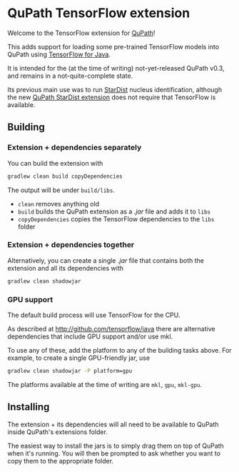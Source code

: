 # QuPath TensorFlow extension

Welcome to the TensorFlow extension for [QuPath](http://qupath.github.io)!

This adds support for loading some pre-trained TensorFlow models into QuPath 
using [TensorFlow for Java](http://github.com/tensorflow/java).

It is intended for the (at the time of writing) not-yet-released QuPath v0.3, 
and remains in a not-quite-complete state.

Its previous main use was to run [StarDist](https://qupath.readthedocs.io/en/0.2/docs/advanced/stardist.html) 
nucleus identification, although the new [QuPath StarDist extension](https://github.com/qupath/qupath-extension-stardist) does not require that TensorFlow is available.


## Building

### Extension + dependencies separately

You can build the extension with

```bash
gradlew clean build copyDependencies
```

The output will be under `build/libs`.

* `clean` removes anything old
* `build` builds the QuPath extension as a *.jar* file and adds it to `libs`
* `copyDependencies` copies the TensorFlow dependencies to the `libs` folder

### Extension + dependencies together

Alternatively, you can create a single *.jar* file that contains both the 
extension and all its dependencies with

```bash
gradlew clean shadowjar
```

### GPU support

The default build process will use TensorFlow for the CPU.

As described at http://github.com/tensorflow/java there are alternative 
dependencies that include GPU support and/or use mkl.

To use any of these, add the platform to any of the building tasks above.
For example, to create a single GPU-friendly jar, use

```bash
gradlew clean shadowjar -P platform=gpu
```

The platforms available at the time of writing are `mkl`, `gpu`, `mkl-gpu`.


## Installing

The extension + its dependencies will all need to be available to QuPath inside 
QuPath's extensions folder.

The easiest way to install the jars is to simply drag them on top of QuPath 
when it's running.
You will then be prompted to ask whether you want to copy them to the 
appropriate folder.
